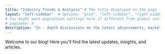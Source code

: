 ```yaml
---
title: "Industry Trends & Analysis" # The title displayed on the page (e.g., in the subheader)
layout: "left-sidebar"  # Options: "grid", "left-sidebar", "right-sidebar"
# You might want pagination settings here if different from global config
# paginate: 9
description: "In - depth discussions on the latest advancements, market shifts, and regulatory changes in the industrial electrical sector."
---
```


Welcome to our blog! Here you'll find the latest updates, insights, and articles.
